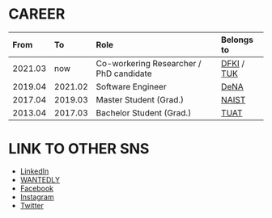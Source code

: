 # CAREER
| From    | To      | Role                                      | Belongs to                                                       | 
|:------- |:--------|:------------------------------------------|:-----------------------------------------------------------------|
| 2021.03 | now     | Co-workering Researcher / PhD candidate   |[DFKI](https://www.dfki.de/web/) / [TUK](https://www.uni-kl.de/)  |
| 2019.04 | 2021.02 | Software Engineer                         |[DeNA](https://dena.com/jp/)                                      |
| 2017.04 | 2019.03 | Master Student (Grad.)                    |[NAIST](http://www.naist.jp/en/)                                  |
| 2013.04 | 2017.03 | Bachelor Student (Grad.)                  |[TUAT](https://www.tuat.ac.jp/en/)                                |

# LINK TO OTHER SNS
- [LinkedIn](https://www.linkedin.com/in/ko-watanabe-linked94/)
- [WANTEDLY](https://www.wantedly.com/users/35987353)
- [Facebook](https://www.facebook.com/ko.watanabe.fb/)
- [Instagram](https://www.instagram.com/ko_watanabe_ig)
- [Twitter](https://twitter.com/ko_watanabe_jp)